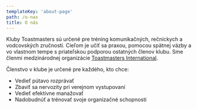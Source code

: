```yaml
---
templateKey: 'about-page'
path: /o-nas
title: O nás
---
```

Kluby Toastmasters sú určené pre tréning komunikačných, rečníckych a vodcovských zručností. Cieľom je učiť sa praxou, pomocou spätnej väzby a vo vlastnom tempe s priateľskou podporou ostatných členov klubu. Sme členmi medzinárodnej organizácie [Toastmasters International](http://www.toastmasters.org/).

Členstvo v klube je určené pre každého, kto chce:
- Vedieť pútavo rozprávať
- Zbaviť sa nervozity pri verejnom vystupovaní
- Vedieť efektívne manažovať
- Nadobudnúť a trénovať svoje organizačné schopnosti